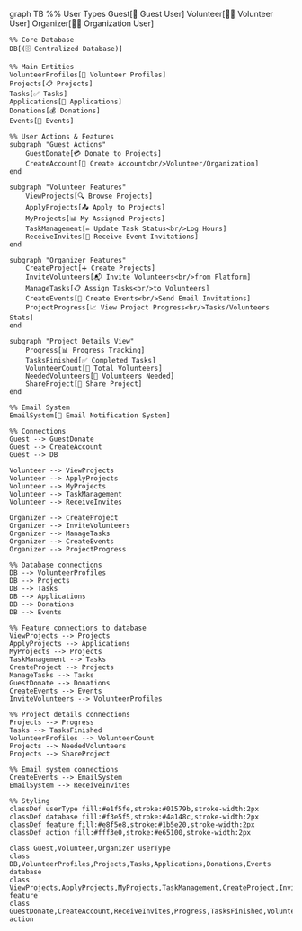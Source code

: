 graph TB
    %% User Types
    Guest[👤 Guest User]
    Volunteer[🙋‍♀️ Volunteer User]
    Organizer[👨‍💼 Organization User]
    
    %% Core Database
    DB[(🗄️ Centralized Database)]
    
    %% Main Entities
    VolunteerProfiles[👥 Volunteer Profiles]
    Projects[📋 Projects]
    Tasks[✅ Tasks]
    Applications[📝 Applications]
    Donations[💰 Donations]
    Events[📅 Events]
    
    %% User Actions & Features
    subgraph "Guest Actions"
        GuestDonate[💳 Donate to Projects]
        CreateAccount[📝 Create Account<br/>Volunteer/Organization]
    end
    
    subgraph "Volunteer Features"
        ViewProjects[🔍 Browse Projects]
        ApplyProjects[📤 Apply to Projects]
        MyProjects[📊 My Assigned Projects]
        TaskManagement[✏️ Update Task Status<br/>Log Hours]
        ReceiveInvites[📧 Receive Event Invitations]
    end
    
    subgraph "Organizer Features"
        CreateProject[➕ Create Projects]
        InviteVolunteers[📬 Invite Volunteers<br/>from Platform]
        ManageTasks[📋 Assign Tasks<br/>to Volunteers]
        CreateEvents[🎉 Create Events<br/>Send Email Invitations]
        ProjectProgress[📈 View Project Progress<br/>Tasks/Volunteers Stats]
    end
    
    subgraph "Project Details View"
        Progress[📊 Progress Tracking]
        TasksFinished[✅ Completed Tasks]
        VolunteerCount[👥 Total Volunteers]
        NeededVolunteers[🔢 Volunteers Needed]
        ShareProject[🔗 Share Project]
    end
    
    %% Email System
    EmailSystem[📧 Email Notification System]
    
    %% Connections
    Guest --> GuestDonate
    Guest --> CreateAccount
    Guest --> DB
    
    Volunteer --> ViewProjects
    Volunteer --> ApplyProjects
    Volunteer --> MyProjects
    Volunteer --> TaskManagement
    Volunteer --> ReceiveInvites
    
    Organizer --> CreateProject
    Organizer --> InviteVolunteers
    Organizer --> ManageTasks
    Organizer --> CreateEvents
    Organizer --> ProjectProgress
    
    %% Database connections
    DB --> VolunteerProfiles
    DB --> Projects
    DB --> Tasks
    DB --> Applications
    DB --> Donations
    DB --> Events
    
    %% Feature connections to database
    ViewProjects --> Projects
    ApplyProjects --> Applications
    MyProjects --> Projects
    TaskManagement --> Tasks
    CreateProject --> Projects
    ManageTasks --> Tasks
    GuestDonate --> Donations
    CreateEvents --> Events
    InviteVolunteers --> VolunteerProfiles
    
    %% Project details connections
    Projects --> Progress
    Tasks --> TasksFinished
    VolunteerProfiles --> VolunteerCount
    Projects --> NeededVolunteers
    Projects --> ShareProject
    
    %% Email system connections
    CreateEvents --> EmailSystem
    EmailSystem --> ReceiveInvites
    
    %% Styling
    classDef userType fill:#e1f5fe,stroke:#01579b,stroke-width:2px
    classDef database fill:#f3e5f5,stroke:#4a148c,stroke-width:2px
    classDef feature fill:#e8f5e8,stroke:#1b5e20,stroke-width:2px
    classDef action fill:#fff3e0,stroke:#e65100,stroke-width:2px
    
    class Guest,Volunteer,Organizer userType
    class DB,VolunteerProfiles,Projects,Tasks,Applications,Donations,Events database
    class ViewProjects,ApplyProjects,MyProjects,TaskManagement,CreateProject,InviteVolunteers,ManageTasks,CreateEvents,ProjectProgress feature
    class GuestDonate,CreateAccount,ReceiveInvites,Progress,TasksFinished,VolunteerCount,NeededVolunteers,ShareProject,EmailSystem action